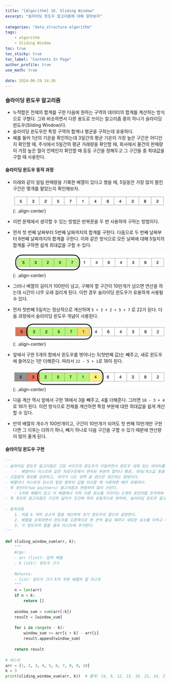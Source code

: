 ```yaml
---
title: "[Algorithm] 16. Sliding Window"
excerpt: "슬라이딩 윈도우 알고리즘에 대해 알아보자"

categories: "data_structure-algorithm"
tags:
    - algorithm
    - Sliding Window
toc: true  
toc_sticky: true
toc_label: "Contents In Page"
author_profile: true
use_math: true

date: 2024-06-29 14:30
---
```


### 슬라이딩 윈도우 알고리즘
- 누적합은 전체의 합계를 구한 다음에 원하는 구역의 데이터의 합계를 계산하는 방식으로 구했다. 그와 비슷하면서 다른 용도로 쓰이는 알고리즘 중의 하나가 슬라이딩 윈도우(Sliding Window)다.
- 슬라이딩 윈도우란 특정 구역의 합계나 평균을 구하는데 유용하다.
- 예를 들어 1년의 기온을 확인하는데 3일간의 평균 기온이 가장 높은 구간은 어디인지 확인할 때, 주식에서 5일간의 평균 거래량을 확인할 때, 회사에서 물건의 판매량이 가장 높은 월이 언제인지 확인할 때 등등 구간을 정해두고 그 구간들 중 최대값을 구할 때 사용한다.

#### 슬라이딩 윈도우 동작 과정
- 아래와 같이 일일 판매량을 기록한 배열이 있다고 했을 때, 5일동안 가장 많이 팔린 구간은 몇개를 팔았는지 확인해보자.

    ![Untitled](/assets/images/DS&Algorithm/sliding1.png){: .align-center}

- 이런 문제에서 생각할 수 있는 방법은 반복문을 두 번 사용하여 구하는 방법이다.
- 먼저 첫 번째 날짜부터 5번째 날짜까지의 합계를 구한다. 다음으로 두 번째 날짜부터 6번째 날짜까지의 합계를 구한다. 이와 같은 방식으로 모든 날짜에 대해 5일치의 합계를 구하면 쉽게 최대값을 구할 수 있다.

    ![Untitled](/assets/images/DS&Algorithm/sliding2.png){: .align-center}

- 그러나 배열의 길이가 100만이 넘고, 구해야 할 구간이 10만개가 넘으면 연산을 하는데 시간이 너무 오래 걸리게 된다. 이런 경우 슬라이딩 윈도우가 유용하게 사용될 수 있다.
- 먼저 첫번째 5일치는 정상적으로 계산하여 `5 + 3 + 2 + 5 + 7` 로 22가 된다. 다음 과정에서 슬라이딩 윈도우 개념이 사용된다.

    ![Untitled](/assets/images/DS&Algorithm/sliding3.png){: .align-center}

- 앞에서 구한 5개의 합에서 윈도우를 벗어나는 5(첫번째 값)는 빼주고, 새로 윈도우에 들어오는 1은 더해준다. 따라서 `22 - 5 + 1`로 18이 된다.

    ![Untitled](/assets/images/DS&Algorithm/sliding4.png){: .align-center}

- 다음 계산 역시 앞에서 구한 18에서 3을 빼주고, 4를 더해준다. 그러면 `18 - 3 + 4` 로 19가 된다. 이런 방식으로 전체를 계산하면 특정 부분에 대한 최대값을 쉽게 계산할 수 있다.
- 만약 배열의 개수가 100만개이고, 구간이 10만개가 되어도 첫 번째 10만개만 구한다면 그 이후는 더하기 하나, 빼기 하나로 다음 구간을 구할 수 있기 때문에 연산량이 많이 줄게 된다.

#### 슬라이딩 윈도우 구현
```python
'''
- 슬라이딩 윈도우 알고리즘은 고정 사이즈의 윈도우가 이동하면서 윈도우 내에 있는 데이터를 이용해 문제를 풀이하는 알고리즘이다.
    -  배열이나 리스트와 같은 자료구조에서 연속된 부분의 합이나 평균, 최대/최소값 등을 구할 때 유용하다.
- 교집합의 정보를 공유하고, 차이가 나는 양쪽 끝 원소만 갱신하는 방법이다.
- 배열이나 리스트의 요소의 일정 범위의 값을 비교할 때 사용하면 매우 유용하다.
- 투 포인터(two poitners) 알고리즘과 연동하여 많이 쓰인다.
    - 1차원 배열이 있고 이 배열에서 각자 다른 원소를 가리키는 2개의 포인터를 조작하며 원하는 값을 얻는 형태
- 투 포인트 알고리즘은 구간의 넓이가 조건에 따라 유동적으로 변하며, 슬라이딩 윈도우 알고리즘은 항상 구간의 넓이가 고정되어 있다는 차이점이 있다.

- 동작과정
    1. 처음 k 개의 요소의 합을 계산하여 초기 윈도우의 합으로 설정한다.
    2. 배열을 순회하면서 윈도우를 오른쪽으로 한 칸씩 옮길 때마다 새로운 요소를 더하고 이전 요소를 빼서 새로운 윈도우의 합을 계산한다.
    3. 각 윈도우의 합을 결과 리스트에 추가한다.
'''

def sliding_window_sum(arr, k):
    """
    Args:
    - arr (list): 입력 배열
    - k (int): 윈도우 크기

    Returns:
    - list: 윈도우 크기 k의 부분 배열의 합 리스트
    """
    n = len(arr)
    if n < k:
        return []

    window_sum = sum(arr[:k])
    result = [window_sum]

    for i in range(n - k):
        window_sum += arr[i + k] - arr[i]
        result.append(window_sum)

    return result

# 테스트
arr = [1, 2, 3, 4, 5, 6, 7, 8, 9, 10]
k = 3
print(sliding_window_sum(arr, k))  # 출력: [6, 9, 12, 15, 18, 21, 24, 27]
```